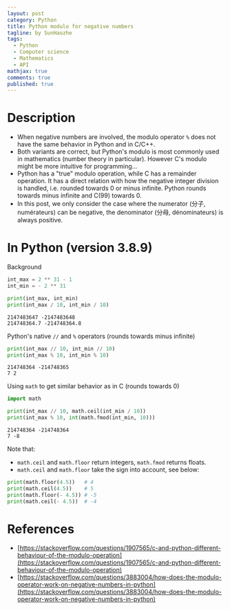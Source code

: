 ```yaml
---
layout: post
category: Python
title: Python modulo for negative numbers
tagline: by SunHaozhe
tags: 
  - Python
  - Computer science
  - Mathematics
  - API
mathjax: true
comments: true
published: true
---
```


# Description

* When negative numbers are involved, the modulo operator `%` does not have the same behavior in Python and in C/C++. 
* Both variants are correct, but Python's modulo is most commonly used in mathematics (number theory in particular). However C's modulo might be more intuitive for programming... 
* Python has a "true" modulo operation, while C has a remainder operation. It has a direct relation with how the negative integer division is handled, i.e. rounded towards 0 or minus infinite. Python rounds towards minus infinite and C(99) towards 0. 
* In this post, we only consider the case where the numerator (分子, numérateurs) can be negative, the denominator (分母, dénominateurs) is always positive. 


# In Python (version 3.8.9)


Background


```python
int_max = 2 ** 31 - 1
int_min = - 2 ** 31

print(int_max, int_min)
print(int_max / 10, int_min / 10)
```

```
2147483647 -2147483648
214748364.7 -214748364.8
```

Python's native `//` and `%` operators (rounds towards minus infinite)


```python
print(int_max // 10, int_min // 10)
print(int_max % 10, int_min % 10)
```

```
214748364 -214748365
7 2
```

Using `math` to get similar behavior as in C (rounds towards 0)


```python
import math

print(int_max // 10, math.ceil(int_min / 10))
print(int_max % 10, int(math.fmod(int_min, 10)))
```

```
214748364 -214748364
7 -8
```

Note that:

* `math.ceil` and `math.floor` return integers, `math.fmod` returns floats. 
* `math.ceil` and `math.floor` take the sign into account, see below:

```python
print(math.floor(4.5))   # 4
print(math.ceil(4.5))    # 5
print(math.floor(- 4.5)) # -5
print(math.ceil(- 4.5))  # -4
```


# References 

* [https://stackoverflow.com/questions/1907565/c-and-python-different-behaviour-of-the-modulo-operation](https://stackoverflow.com/questions/1907565/c-and-python-different-behaviour-of-the-modulo-operation)
* [https://stackoverflow.com/questions/3883004/how-does-the-modulo-operator-work-on-negative-numbers-in-python](https://stackoverflow.com/questions/3883004/how-does-the-modulo-operator-work-on-negative-numbers-in-python)









